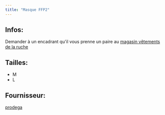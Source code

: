```yaml
---
title: "Masque FFP2"
---
```


## Infos:
Demander à un encadrant qu'il vous prenne un paire au [magasin vêtements de la ruche](notes/zones/MagasinVetementsRuche.md)

## Tailles:
- M
- L
## Fournisseur:
[prodega](notes/utilisateurs/fournisseurs/prodega.md)